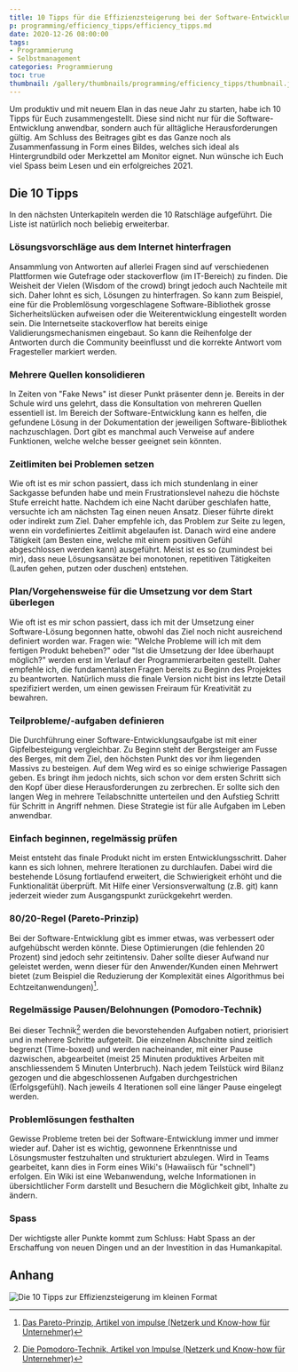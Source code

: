```yaml
---
title: 10 Tipps für die Effizienzsteigerung bei der Software-Entwicklung
p: programming/efficiency_tipps/efficiency_tipps.md
date: 2020-12-26 08:00:00
tags:
- Programmierung
- Selbstmanagement
categories: Programmierung
toc: true
thumbnail: /gallery/thumbnails/programming/efficiency_tipps/thumbnail.jpg
---
```


Um produktiv und mit neuem Elan in das neue Jahr zu starten, habe ich 10 Tipps für Euch zusammengestellt. Diese sind nicht nur für die Software-Entwicklung anwendbar, sondern auch für alltägliche Herausforderungen gültig. Am Schluss des Beitrages gibt es das Ganze noch als Zusammenfassung in Form eines Bildes, welches sich ideal als Hintergrundbild oder Merkzettel am Monitor eignet. Nun wünsche ich Euch viel Spass beim Lesen und ein erfolgreiches 2021.

<!-- more -->

## Die 10 Tipps

In den nächsten Unterkapiteln werden die 10 Ratschläge aufgeführt. Die Liste ist natürlich noch beliebig erweiterbar.

### Lösungsvorschläge aus dem Internet hinterfragen
Ansammlung von Antworten auf allerlei Fragen sind auf verschiedenen Plattformen wie Gutefrage oder stackoverflow (im IT-Bereich) zu finden. Die Weisheit der Vielen (Wisdom of the crowd) bringt jedoch auch Nachteile mit sich. Daher lohnt es sich, Lösungen zu hinterfragen. So kann zum Beispiel, eine für die Problemlösung vorgeschlagene Software-Bibliothek grosse Sicherheitslücken aufweisen oder die Weiterentwicklung eingestellt worden sein. Die Internetseite stackoverflow hat bereits einige Validierungsmechanismen eingebaut. So kann die Reihenfolge der Antworten durch die Community beeinflusst und die korrekte Antwort vom Fragesteller markiert werden.

### Mehrere Quellen konsolidieren
In Zeiten von "Fake News" ist dieser Punkt präsenter denn je. Bereits in der Schule wird uns gelehrt,  dass die Konsultation von mehreren Quellen essentiell ist. Im Bereich der Software-Entwicklung kann es helfen, die gefundene Lösung in der Dokumentation der jeweiligen Software-Bibliothek nachzuschlagen. Dort gibt es manchmal auch Verweise auf andere Funktionen, welche welche besser geeignet sein könnten.

### Zeitlimiten bei Problemen setzen
Wie oft ist es mir schon passiert, dass ich mich stundenlang in einer Sackgasse befunden habe und mein Frustrationslevel nahezu die höchste Stufe erreicht hatte. Nachdem ich eine Nacht darüber geschlafen hatte, versuchte ich am nächsten Tag einen neuen Ansatz. Dieser führte direkt oder indirekt zum Ziel. Daher empfehle ich, das Problem zur Seite zu legen, wenn ein vordefiniertes Zeitlimit abgelaufen ist. Danach wird eine andere Tätigkeit (am Besten eine, welche mit einem positiven Gefühl abgeschlossen werden kann) ausgeführt. Meist ist es so (zumindest bei mir), dass neue Lösungsansätze bei monotonen, repetitiven Tätigkeiten (Laufen gehen, putzen oder duschen) entstehen.

### Plan/Vorgehensweise für die Umsetzung vor dem Start überlegen
Wie oft ist es mir schon passiert, dass ich mit der Umsetzung einer Software-Lösung begonnen hatte, obwohl das Ziel noch nicht ausreichend definiert worden war. Fragen wie: "Welche Probleme will ich mit dem fertigen Produkt beheben?" oder "Ist die Umsetzung der Idee überhaupt möglich?" werden erst im Verlauf der Programmierarbeiten gestellt. Daher empfehle ich, die fundamentalsten Fragen bereits zu Beginn des Projektes zu beantworten. Natürlich muss die finale Version nicht bist ins letzte Detail spezifiziert werden, um einen gewissen Freiraum für Kreativität zu bewahren.

### Teilprobleme/-aufgaben definieren
Die Durchführung einer Software-Entwicklungsaufgabe ist mit einer Gipfelbesteigung vergleichbar. Zu Beginn steht der Bergsteiger am Fusse des Berges, mit dem Ziel, den höchsten Punkt des vor ihm liegenden Massivs zu besteigen. Auf dem Weg wird es so einige schwierige Passagen geben. Es bringt ihm jedoch nichts, sich schon vor dem ersten Schritt sich den Kopf über diese Herausforderungen zu zerbrechen. Er sollte sich den langen Weg in mehrere Teilabschnitte unterteilen und den Aufstieg Schritt für Schritt in Angriff nehmen. Diese Strategie ist für alle Aufgaben im Leben anwendbar.

### Einfach beginnen, regelmässig prüfen
Meist entsteht das finale Produkt nicht im ersten Entwicklungsschritt. Daher kann es sich lohnen, mehrere Iterationen zu durchlaufen. Dabei wird die bestehende Lösung fortlaufend erweitert, die Schwierigkeit erhöht und die Funktionalität überprüft. Mit Hilfe einer Versionsverwaltung (z.B. git) kann jederzeit wieder zum Ausgangspunkt zurückgekehrt werden.

### 80/20-Regel (Pareto-Prinzip)
Bei der Software-Entwicklung gibt es immer etwas, was verbessert oder aufgehübscht werden könnte. Diese Optimierungen (die fehlenden 20 Prozent) sind jedoch sehr zeitintensiv. Daher sollte dieser Aufwand nur geleistet werden, wenn dieser für den Anwender/Kunden einen Mehrwert bietet (zum Beispiel die Reduzierung der Komplexität eines Algorithmus bei Echtzeitanwendungen)[^1].

### Regelmässige Pausen/Belohnungen (Pomodoro-Technik)
Bei dieser Technik[^2] werden die bevorstehenden Aufgaben notiert, priorisiert und in mehrere Schritte aufgeteilt. Die einzelnen Abschnitte sind zeitlich begrenzt (Time-boxed) und werden nacheinander, mit einer Pause dazwischen, abgearbeitet (meist 25 Minuten produktives Arbeiten mit anschliessendem 5 Minuten Unterbruch). Nach jedem Teilstück wird Bilanz gezogen und die abgeschlossenen Aufgaben durchgestrichen (Erfolgsgefühl). Nach jeweils 4 Iterationen soll eine länger Pause eingelegt werden.

### Problemlösungen festhalten
Gewisse Probleme treten bei der Software-Entwicklung immer und immer wieder auf. Daher ist es wichtig, gewonnene Erkenntnisse und Lösungsmuster festzuhalten und strukturiert abzulegen. Wird in Teams gearbeitet, kann dies in Form eines Wiki's (Hawaiisch für "schnell") erfolgen. Ein Wiki ist eine Webanwendung, welche Informationen in übersichtlicher Form darstellt und Besuchern die Möglichkeit gibt, Inhalte zu ändern.

### Spass
Der wichtigste aller Punkte kommt zum Schluss: Habt Spass an der Erschaffung von neuen Dingen und an der Investition in das Humankapital.

## Anhang

![Die 10 Tipps zur Effizienzsteigerung im kleinen Format](efficiency_tipps_card.png)

[^1]: [Das Pareto-Prinzip, Artikel von impulse (Netzerk und Know-how für Unternehmer)](https://www.impulse.de/management/selbstmanagement-erfolg/pareto-prinzip/3969973.html)
[^2]: [Die Pomodoro-Technik, Artikel von Impulse (Netzerk und Know-how für Unternehmer)](https://www.impulse.de/management/selbstmanagement-erfolg/pomodoro-technik/7292581.html)
